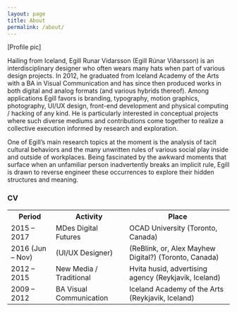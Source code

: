 ```yaml
---
layout: page
title: About
permalink: /about/
---
```


[Profile pic]

Hailing from Iceland, Egill Runar Vidarsson (Egill Rúnar Viðarsson) is an interdisciplinary designer who often wears many hats when part of various design projects. In 2012, he graduated from Iceland Academy of the Arts with a BA in Visual Communication and has since then produced works in both digital and analog formats (and various hybrids thereof). Among applications Egill favors is branding, typography, motion graphics, photography, UI/UX design, front-end development and physical computing / hacking of any kind. He is particularly interested in conceptual projects where such diverse mediums and contributions come together to realize a collective execution informed by research and exploration.

One of Egill’s main research topics at the moment is the analysis of tacit cultural behaviors and the many unwritten rules of various social play inside and outside of workplaces. Being fascinated by the awkward moments that surface when an unfamiliar person inadvertently breaks an implicit rule, Egill is drawn to reverse engineer these occurrences to explore their hidden structures and meaning.

### CV

<table>
  <tr>
	<th>Period</th>
	<th>Activity</th>
	<th>Place</th>
  </tr>
  <tr>
	<td>2015 – 2017</td>
	<td>MDes Digital Futures</td>
	<td>OCAD University (Toronto, Canada)</td>
  </tr>
  <tr>
	<td>2016 (Jun – Nov)</td>
	<td>(UI/UX Designer)</td>
	<td>(ReBlink, or, Alex Mayhew Digital?) (Toronto, Canada)</td>
  </tr>
  <tr>
	<td>2012 – 2015</td>
	<td>New Media / Traditional</td>
	<td>Hvita husid, advertising agency (Reykjavik, Iceland)</td>
  </tr>
  <tr>
	<td>2009 – 2012</td>
	<td>BA Visual Communication</td>
	<td>Iceland Academy of the Arts (Reykjavik, Iceland)</td>
  </tr>
</table>